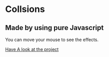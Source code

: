 # Collsions

## Made by using pure Javascript

You can move your mouse to see the effects.

[Have A look at the project](https://mrmischievousx.github.io/Collision/)
